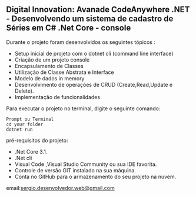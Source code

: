 <h2>Digital Innovation: Avanade CodeAnywhere .NET  - Desenvolvendo um sistema de cadastro de Séries em C# .Net Core - console</h2>

Durante o projeto foram desenvolvidos os seguintes tópicos :

* Setup inicial de projeto com o dotnet cli (command line interface) 
* Criação de um projeto console
* Encapsulamento de Classes
* Utilização de Classe Abstrata e Interface
* Modelo de dados in memory
* Desenvolvimento de operações de CRUD (Create,Read,Update e Delete).
* Implementação de funcionalidades 

Para executar o projeto no terminal, digite o seguinte comando:

```
Prompt ou Terminal
cd your folder 
dotnet run 
```
 pré-requisitos do projeto:

* .Net Core 3.1.
* .Net cli
* Visual Code ,Visual Studio Community ou sua IDE favorita.
* Controle de versão GIT instalado na sua máquina.
* Conta no GitHub para o armazenamento do seu projeto na nuvem.

email:sergio.desenvolvedor.web@gmail.com

